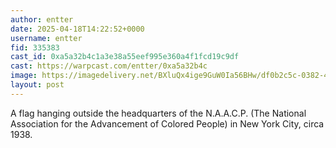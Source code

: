 ```yaml
---
author: entter
date: 2025-04-18T14:22:52+0000
username: entter
fid: 335383
cast_id: 0xa5a32b4c1a3e38a55eef995e360a4f1fcd19c9df
cast: https://warpcast.com/entter/0xa5a32b4c
image: https://imagedelivery.net/BXluQx4ige9GuW0Ia56BHw/df0b2c5c-0382-4c01-885b-ab2e396f0700/original
layout: post
---
```

A flag hanging outside the headquarters of the N.A.A.C.P. (The National Association for the Advancement of Colored People) in New York City, circa 1938.  

<img src='https://imagedelivery.net/BXluQx4ige9GuW0Ia56BHw/df0b2c5c-0382-4c01-885b-ab2e396f0700/original' alt='' referrerpolicy='no-referrer'/>